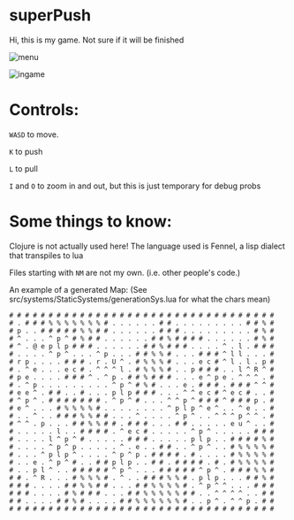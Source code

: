 
# superPush
Hi, this is my game. Not sure if it will be finished

![menu](https://i.ibb.co/nqXV7pV/menu.png)

![ingame](https://i.ibb.co/rG5xbkt/ingame.png)


# Controls:

`WASD` to move.

`K`  to push

`L` to pull

`I` and `O` to zoom in and out, but this is just temporary for debug probs

# Some things to know:

Clojure is not actually used here! The language used is Fennel, a lisp dialect that transpiles to lua

Files starting with `NM` are not my own. (i.e. other people's code.)



An example of a generated Map:
(See src/systems/StaticSystems/generationSys.lua for what the chars mean)
```
# # # # # # # # # # # # # # # # # # # # # # # # # # # # # # # # # #
# . # # # % % % % % % % # . . . . . . # # . . . . . . . . . # # % #
# p . . # # # # # % % # # . . . . . . # # # . . . . . . . . . # % #
# ^ . . . ^ p ^ # % # # . . . . . . # # % # # # # . . . . . . # % #
# ^ . @ e p l p # # # . . . . . . # # % # # # . . . . ^ . l . # # #
# . . . . ^ p ^ . . . ^ p . . . # # % % # . . . # # # ^ l l . . . #
# r p . . . . # # # . r . U ^ . # % % % # . . . e c # ^ l . l . p #
# . ^ e . . . e c # . ^ ^ ^ l . # % % % # . . p # # # . . l ^ R ^ #
# p e . . . . # # # ^ . ^ p . # # % # # # . . . e ^ p e . ^ ^ ^ . #
# . ^ p . . . . . . . . . ^ p ^ # % # . . . e . # # # . # # # ^ ^ #
# e e ^ . # # . . # . . . p l p # # # . . . ^ ^ e c # ^ e c # . . #
# ^ p ^ . # # # # # # # . ^ p ^ # . . . ^ ^ p ^ # # # ^ # # # p . #
# e ^ . . . # % % % % # . . . . . . . . ^ p l p ^ e ^ . . ^ e . . #
# . . ^ . . # # # % % # # . . . ^ . . . . ^ p ^ . . ^ ^ ^ p ^ ^ . #
# ^ ^ . p . . . # # % % # # . # # # . . . # # . . . . . e u ^ . . #
# . . . . . l . . # # # # . ^ e c # . . . . . ^ p ^ . . . . . # # #
# . . . . l ^ p ^ # . . . . . # # # . . . . . p l p . . # # # # % #
# . . . . ^ p ^ p . . . . . ^ . e . . # # . . ^ p ^ . . # % % % % #
# . . . ^ p l p ^ . . . . ^ p ^ p . # # # # . # . . . . # % % % % #
# . . e . ^ p ^ # . . # # p l p . . # # . # # # # . # . # % % % % #
# . . p l ^ . . # # # # # ^ p ^ . . . # # # # # ^ p ^ . # # # % % #
# # . ^ R . . . # % % % # . ^ . . # # # % % # . p l p . . . # # % #
# # # . . . . # # % % # # . . . # # % % % % # . ^ p ^ ^ . . . # # #
# # # . . . . # % # # # . . . # # % % % % % # # . . ^ ^ ^ ^ . . # #
# # . . . . # # % # . . . . # # % % % % % % # . . p ^ . ^ ^ p . # #
# # # # # # # # # # # # # # # # # # # # # # # # # # # # # # # # # #
```